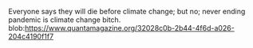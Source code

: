 Everyone says they will die before climate change; but no; never ending pandemic is climate change bitch. blob:https://www.quantamagazine.org/32028c0b-2b44-4f6d-a026-204c4190f1f7
